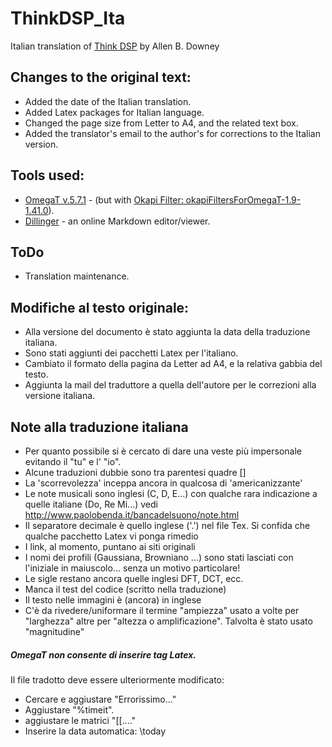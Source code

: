 # ThinkDSP_Ita
Italian translation of [Think DSP](https://github.com/AllenDowney/ThinkDSP) by Allen B. Downey

## Changes to the original text:
* Added the date of the Italian translation.
* Added Latex packages for Italian language.
* Changed the page size from Letter to A4, and the related text box.
* Added the translator's email to the author's for corrections to the Italian version.


## Tools used:
* [OmegaT v.5.7.1](https://omegat.org) - (but with [Okapi Filter: okapiFiltersForOmegaT-1.9-1.41.0](https://okapiframework.org/wiki/index.php/Okapi_Filters_Plugin_for_OmegaT)).
* [Dillinger](https://dillinger.io) - an online Markdown editor/viewer.

## ToDo
* Translation maintenance.



## Modifiche al testo originale:
* Alla versione del documento è stato aggiunta la data della traduzione italiana.
* Sono stati aggiunti dei pacchetti Latex per l'italiano.
* Cambiato il formato della pagina da Letter ad A4, e la relativa gabbia del testo.
* Aggiunta la mail del traduttore a quella dell'autore per le correzioni alla versione italiana.

## Note alla traduzione italiana
* Per quanto possibile si è cercato di dare una veste più impersonale evitando il "tu" e l' "io".
* Alcune traduzioni dubbie sono tra parentesi quadre []
* La 'scorrevolezza' inceppa  ancora in qualcosa di 'americanizzante'
* Le note musicali sono inglesi (C, D, E...) con qualche rara indicazione a quelle italiane (Do, Re Mi...)	vedi http://www.paolobenda.it/bancadelsuono/note.html
* Il separatore decimale è quello inglese ('.') nel file Tex. Si confida che qualche pacchetto Latex vi ponga rimedio
* I link, al momento, puntano ai siti originali
* I nomi dei profili (Gaussiana, Browniano ...) sono stati lasciati con l'iniziale in maiuscolo... senza un motivo particolare!
* Le sigle restano ancora quelle inglesi DFT, DCT, ecc.
* Manca il test del codice (scritto nella traduzione)
* Il testo nelle immagini è (ancora) in inglese
* C'è da rivedere/uniformare il termine "ampiezza" usato a volte per "larghezza" altre per "altezza o amplificazione". Talvolta è stato usato "magnitudine"

##### OmegaT non consente di inserire tag Latex.
Il file tradotto deve essere ulteriormente modificato:
* Cercare e aggiustare "Errorissimo..."
* Aggiustare "%timeit".
* aggiustare le matrici "[[...."
* Inserire la data automatica: \today
